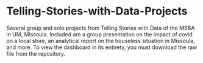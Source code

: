 # Telling-Stories-with-Data-Projects
Several group and solo projects from Telling Stories with Data of the MSBA in UM, Missoula. Included are a group presentation on the impact of covid on a local store, an analytical report on the houseless situation in Missoula, and more. To view the dashboard in its entirety, you must download the raw file from the repository.
